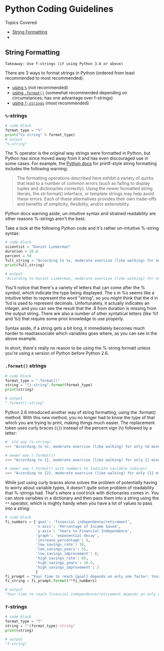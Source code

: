# Python Coding Guidelines
Topics Covered
- [String Formatting](#string-formatting)
- 
## String Formatting
`Takeaway: Use f-strings (if using Python 3.6 or above)`

There are 3 ways to format strings in Python (ordered from least recommended to most recommended):
- [using `%`](#%-strings) (not recommended)
- [using `.format()`](#.format()-strings) (somewhat recommended depending on circumstances; has one advantage over f-strings)
- [using `f-strings`](#f-string) (most recommended)


### `%`-strings
```python
# code block
format_type = "%"
print("%s-string" % format_type)
# output
"%-string"
```
The % operator is the original way strings were formatted in Python, but Python has since moved away from it and has even discouraged use in some cases. For example, the [Python docs](https://docs.python.org/3.8/library/stdtypes.html#printf-style-string-formatting) for printf-style string formatting includes the following warning:
> The formatting operations described here exhibit a variety of quirks that lead to a number of common errors (such as failing to display tuples and dictionaries correctly). Using the newer formatted string literals, the str.format() interface, or template strings may help avoid these errors. Each of these alternatives provides their own trade-offs and benefits of simplicity, flexibility, and/or extensibility.

Python docs warning aside, un-intuitive syntax and strained readability are other reasons %-strings aren't the best.

Take a look at the following Python code and it's rather un-intuitive %-string syntax:
```python
# code block
scientist = "Daniel Lieberman"
duration = 20.8
percent = 50
full_string = "According to %s, moderate exercise (like walking) for only %d minutes a day lowers mortality rates by %i percent." % (scientist, duration, percent)
print(full_string)

# output
"According to Daniel Lieberman, moderate exercise (like walking) for only 20 minutes a day lowers mortality rates by 50 percent"
```
You'll notice that there's a variety of letters that can come after the % symbol, which indicate the type being displayed. The s in %s seems like a intuitive letter to represent the word "string", so you might think that the d in %d is used to represent decimals. Unfortunately, it actually indicates an integer, and you can see the result that the .8 from duration is missing from the output string. There are also a number of other syntatical letters (like %f and %i) that require some prior knowledge to use properly.

Syntax aside, if a string gets a bit long, it immediately becomes much harder to read/associate which variables goes where, as you can see in the above example.

In short, there's really no reason to be using the %-string formatt unless you're using a version of Python before Python 2.6.

### `.format()` strings
```python
# code block
format_type = ".format()"
string = "{}-string".format(format_type)
print(string)

# output
".format()-string"
```
Python 2.6 introduced another way of string formatting, using the .format() method. With this new method, you no longer had to know the type of that which you are trying to print, making things much easier. The replacement token uses curly braces (`{}`) instead of the percent sign (`%`) followed by a letter:
```python
#  old way (%-string)
>>> "According to %s, moderate exercise (like walking) for only %d minutes a day lowers mortality rates by %i percent." % (scientist, duration, percent)

# newer way (.format())
>>> "According to {}, moderate exercise (like walking) for only {} minutes a day lowers mortality rates by {} percent.".format(scientist, duration, percent)

# newer way (.format() with numbers to indicate variable indices)
>>> "According to {2}, moderate exercise (like walking) for only {1} minutes a day lowers mortality rates by {0} percent.".format(percent, scientist, duration)
```
While just using curly braces alone solves the problem of potentially having to worry about variable types, it doesn't quite solve problem of readability that %-strings had. That's where a cool trick with dictionaries comes in. You can store variables in a dictionary and then pass them into a string using the `**` operator, which is mighty handy when you have a lot of values to pass into a string:

```python
# code block
fi_numbers = {'goal': 'financial independence/retirement',
              'x-axis': 'Percentage of Income Saved',
              'y-axis': 'Years to Financial Independence',
              'graph': 'exponential decay',
              'increase_percentage': 5,
              'low_savings_rate': 10,
              'low_savings_years': 51,
              'low_savings_improvement': 8,
              'high_savings_rate': 65,
              'high_savings_years': 10.5,
              'high_savings_improvement': 2
              }
fi_prompt = "Your time to reach {goal} depends on only one factor: Your {x-axis}. And the good news is, it turns out that the graph of your {x-axis} to {y-axis} is {graph}. This means the same increase at the lower end of the savings spectrum creates a much larger impact than at the higher end. For example, saving just {increase_percentage}% more on an initial {low_savings_rate}% will allow 'retirement' to happen {low_savings_improvement} years earlier, while that same increase at {high_savings_rate}% will only shave off 2 years. That said, a higher savings rate is still desirable (saving at {low_savings_rate}% will take 51 years while {high_savings_rate}% will only take {high_savings_years}), if tempered by diminishing returns."
fi_string = fi_prompt.format(**fi_numbers)

# output
"Your time to reach financial independence/retirement depends on only one factor: Your Percentage of Income Saved. And the good news is, it turns out that the graph of your Percentage of Income Saved to Years to Financial Independence is exponential decay. This means the same increase at the lower end of the savings spectrum creates a much larger impact than at the higher end. For example, saving just 5% more on an initial 10% will allow 'retirement' to happen 8 years earlier, while that same increase at 65% will only shave off 2 years. That said, a higher savings rate is still desirable (saving at 10% will take 51 years while 65% will only take 10.5), if tempered by diminishing returns."
```

### `f`-strings
```python
# code block
format_type = "f"
string = f"{format_type}-string"
print(string)

# output
"f-string"
```